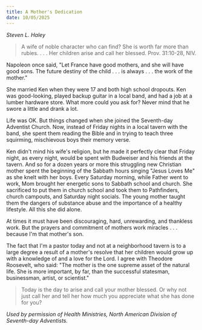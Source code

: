 ```yaml
---
title: A Mother's Dedication
date: 10/05/2025
---
```


_Steven L. Haley_

> <p></p>
> A wife of noble character who can find? She is worth far more than rubies. . . . Her children arise and call her blessed. Prov. 31:10-28, NIV.

Napoleon once said, "Let France have good mothers, and she will have good sons. The future destiny of the child . . . is always . . . the work of the mother."

She married Ken when they were 17 and both high school dropouts. Ken was good-looking, played backup guitar in a local band, and had a job at a lumber hardware store. What more could you ask for? Never mind that he swore a little and drank a lot.

Life was OK. But things changed when she joined the Seventh-day Adventist Church. Now, instead of Friday nights in a local tavern with the band, she spent them reading the Bible and in trying to teach three squirming, mischievous boys their memory verse.

Ken didn't mind his wife's religion, but he made it perfectly clear that Friday night, as every night, would be spent with Budweiser and his friends at the tavern. And so for a dozen years or more this struggling new Christian mother spent the beginning of the Sabbath hours singing "Jesus Loves Me" as she knelt with her boys. Every Saturday morning, while Father went to work, Mom brought her energetic sons to Sabbath school and church. She sacrificed to put them in church school and took them to Pathfinders, church campouts, and Saturday night socials. The young mother taught them the dangers of substance abuse and the importance of a healthy lifestyle. All this she did alone.

At times it must have been discouraging, hard, unrewarding, and thankless work. But the prayers and commitment of mothers work miracles . . . because I'm that mother's son.

The fact that I'm a pastor today and not at a neighborhood tavern is to a large degree a result of a mother's resolve that her children would grow up with a knowledge of and a love for the Lord. I agree with Theodore Roosevelt, who said: "The mother is the one supreme asset of the natural life. She is more important, by far, than the successful statesman, businessman, artist, or scientist."

> <callout></callout>
> Today is the day to arise and call your mother blessed. Or why not just call her and tell her how much you appreciate what she has done for you?

_Used by permission of Health Ministries, North American Division of Seventh-day Adventists._
